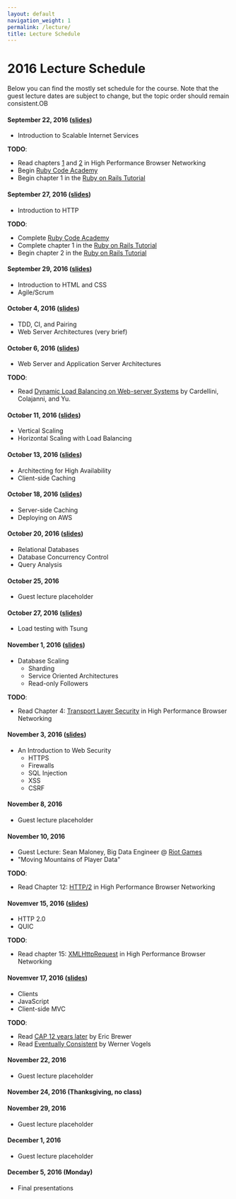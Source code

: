 ```yaml
---
layout: default
navigation_weight: 1
permalink: /lecture/
title: Lecture Schedule
---
```


# 2016 Lecture Schedule

Below you can find the mostly set schedule for the course. Note that the guest
lecture dates are subject to change, but the topic order should remain
consistent.OB

#### September 22, 2016 ([slides](/slides/2016/01_course_introduction))
* Introduction to Scalable Internet Services

__TODO__:

* Read chapters [1](https://hpbn.co/primer-on-latency-and-bandwidth/) and
  [2](https://hpbn.co/building-blocks-of-tcp/) in High Performance Browser
  Networking
* Begin [Ruby Code Academy](https://www.codecademy.com/tracks/ruby)
* Begin chapter 1 in the
  [Ruby on Rails Tutorial](https://www.railstutorial.org/book/beginning)

#### September 27, 2016 ([slides](/slides/2016/02_http))
* Introduction to HTTP

__TODO__:

* Complete [Ruby Code Academy](https://www.codecademy.com/tracks/ruby)
* Complete chapter 1 in the
  [Ruby on Rails Tutorial](https://www.railstutorial.org/book/beginning)
* Begin chapter 2 in the
  [Ruby on Rails Tutorial](https://www.railstutorial.org/book/toy_app)


#### September 29, 2016  ([slides](/slides/2016/03_html_css_agile))
* Introduction to HTML and CSS
* Agile/Scrum

#### October 4, 2016 ([slides](/slides/2016/04_tdd_ci_pairing_servers))
* TDD, CI, and Pairing
* Web Server Architectures (very brief)

#### October 6, 2016 ([slides](/slides/2016/05_web_and_application_servers))
* Web Server and Application Server Architectures

__TODO__:

* Read
[Dynamic Load Balancing on Web-server Systems](http://www.ics.uci.edu/~cs230/reading/DLB.pdf)
by Cardellini, Colajanni, and Yu.

#### October 11, 2016 ([slides](/slides/2016/06_vertical_and_horizontal_scaling))
* Vertical Scaling
* Horizontal Scaling with Load Balancing

#### October 13, 2016 ([slides](/slides/2016/07_high_availability_and_client_side_caching))
* Architecting for High Availability
* Client-side Caching

#### October 18, 2016 ([slides](/slides/2016/08_server_side_caching_and_deploying_on_aws))
* Server-side Caching
* Deploying on AWS

#### October 20, 2016 ([slides](/slides/2016/09_relational_databases_db_concurrency_and_query_analysis))
* Relational Databases
* Database Concurrency Control
* Query Analysis

#### October 25, 2016
* Guest lecture placeholder

#### October 27, 2016 ([slides](/slides/2016/10_tsung))
* Load testing with Tsung

#### November 1, 2016 ([slides](/slides/2016/11_rdbms_scaling))
* Database Scaling
    * Sharding
    * Service Oriented Architectures
    * Read-only Followers

__TODO__:

* Read Chapter 4:
  [Transport Layer Security](https://hpbn.co/transport-layer-security-tls/) in
  High Performance Browser Networking

#### November 3, 2016 ([slides](/slides/2016/12_web_security))
* An Introduction to Web Security
    * HTTPS
    * Firewalls
    * SQL Injection
    * XSS
    * CSRF

#### November 8, 2016
* Guest lecture placeholder

#### November 10, 2016
* Guest Lecture: Sean Maloney, Big Data Engineer @
  [Riot Games](http://www.riotgames.com/)
* "Moving Mountains of Player Data"

__TODO__:

* Read Chapter 12: [HTTP/2](https://hpbn.co/http2/) in High Performance Browser
  Networking

#### Novemver 15, 2016 ([slides](/slides/2016/13_http2_quic))
* HTTP 2.0
* QUIC

__TODO__:

* Read chapter 15: [XMLHttpRequest](https://hpbn.co/xmlhttprequest/) in High
  Performance Browser Networking

#### Novemver 17, 2016 ([slides](/slides/2016/14_clients_javascript_client-side_mvc))
* Clients
* JavaScript
* Client-side MVC

__TODO__:

* Read
  [CAP 12 years later](http://www.realtechsupport.org/UB/NP/Numeracy_CAP%2B12Years_2012.pdf)
  by Eric Brewer
* Read
  [Eventually Consistent](http://www.scalableinternetservices.com/slides/vogels.pdf)
  by Werner Vogels

#### November 22, 2016
* Guest lecture placeholder

#### November 24, 2016 (Thanksgiving, no class)

#### November 29, 2016
* Guest lecture placeholder

#### December 1, 2016
* Guest lecture placeholder

#### December 5, 2016 (Monday)
* Final presentations

